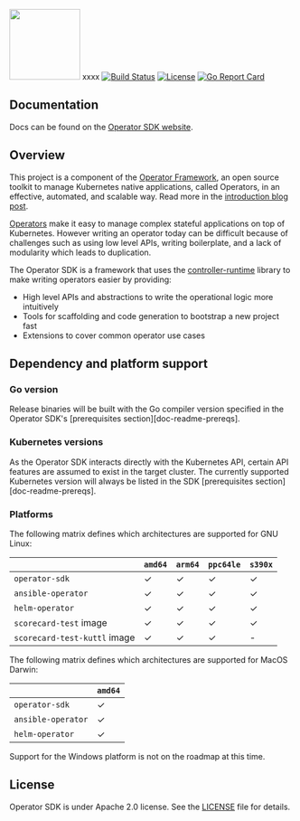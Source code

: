 <img src="website/static/operator_logo_sdk_color.svg" height="125px"></img>
xxxx
[![Build Status](https://travis-ci.com/operator-framework/operator-sdk.svg?branch=master)](https://travis-ci.com/operator-framework/operator-sdk)
[![License](http://img.shields.io/:license-apache-blue.svg)](http://www.apache.org/licenses/LICENSE-2.0.html)
[![Go Report Card](https://goreportcard.com/badge/github.com/operator-framework/operator-sdk)](https://goreportcard.com/report/github.com/operator-framework/operator-sdk)

## Documentation

Docs can be found on the [Operator SDK website][sdk-docs].

## Overview

This project is a component of the [Operator Framework][of-home], an
open source toolkit to manage Kubernetes native applications, called
Operators, in an effective, automated, and scalable way. Read more in
the [introduction blog post][of-blog].

[Operators][operator-link] make it easy to manage complex stateful
applications on top of Kubernetes. However writing an operator today can
be difficult because of challenges such as using low level APIs, writing
boilerplate, and a lack of modularity which leads to duplication.

The Operator SDK is a framework that uses the
[controller-runtime][controller-runtime] library to make writing
operators easier by providing:

- High level APIs and abstractions to write the operational logic more intuitively
- Tools for scaffolding and code generation to bootstrap a new project fast
- Extensions to cover common operator use cases

## Dependency and platform support

### Go version

Release binaries will be built with the Go compiler version specified in the Operator SDK's [prerequisites section][doc-readme-prereqs].

### Kubernetes versions

As the Operator SDK interacts directly with the Kubernetes API, certain API features are assumed to exist in the target cluster.
The currently supported Kubernetes version will always be listed in the SDK [prerequisites section][doc-readme-prereqs].

### Platforms

The following matrix defines which architectures are supported for GNU Linux:

|                               |     `amd64`     |     `arm64`     |    `ppc64le`    |     `s390x`     |
|-------------------------------|-----------------|-----------------|-----------------|-----------------|
| `operator-sdk`                | ✓               | ✓               | ✓               | ✓               |
| `ansible-operator`            | ✓               | ✓               | ✓               | ✓               |
| `helm-operator`               | ✓               | ✓               | ✓               | ✓               |
| `scorecard-test` image        | ✓               | ✓               | ✓               | ✓               |
| `scorecard-test-kuttl` image  | ✓               | ✓               | ✓               | -               |

The following matrix defines which architectures are supported for MacOS Darwin:

|                               |     `amd64`     |
|-------------------------------|-----------------|
| `operator-sdk`                | ✓               |
| `ansible-operator`            | ✓               |
| `helm-operator`               | ✓               |

Support for the Windows platform is not on the roadmap at this time.

## License

Operator SDK is under Apache 2.0 license. See the [LICENSE][license_file] file for details.

[controller-runtime]: https://github.com/kubernetes-sigs/controller-runtime
[license_file]:./LICENSE
[of-home]: https://github.com/operator-framework
[of-blog]: https://coreos.com/blog/introducing-operator-framework
[operator-link]: https://coreos.com/operators/
[sdk-docs]: https://sdk.operatorframework.io
